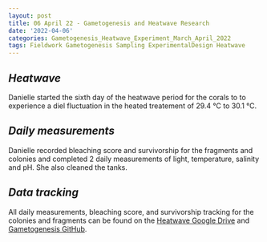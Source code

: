 ```yaml
---
layout: post
title: 06 April 22 - Gametogenesis and Heatwave Research
date: '2022-04-06'
categories: Gametogenesis_Heatwave_Experiment_March_April_2022
tags: Fieldwork Gametogenesis Sampling ExperimentalDesign Heatwave
---
```


## *Heatwave*
Danielle started the sixth day of the heatwave period for the corals to to experience a diel fluctuation in the heated treatement of 29.4 °C to 30.1 °C. 

## *Daily measurements*
Danielle recorded bleaching score and survivorship for the fragments and colonies  and completed 2 daily measurements of light, temperature, salinity and pH. She also cleaned the tanks.

## *Data tracking*
All daily measurements, bleaching score, and survivorship tracking for the colonies and fragments can be found on the [Heatwave Google Drive](https://drive.google.com/drive/u/0/folders/1f0I4fi72gqcFtxoOj08j3n1DRL2GLVKw) and [Gametogenesis GitHub](https://github.com/daniellembecker/Gametogenesis). 


